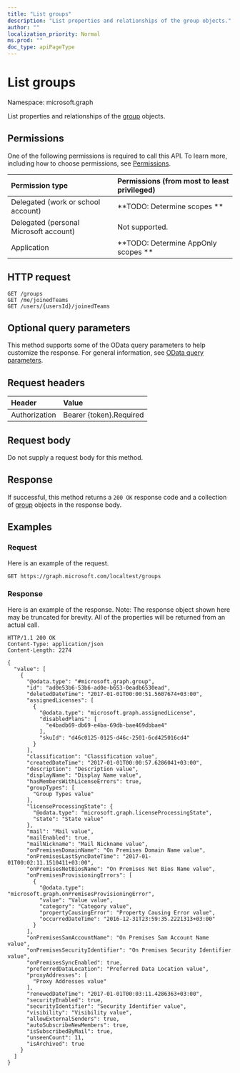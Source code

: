 ```yaml
---
title: "List groups"
description: "List properties and relationships of the group objects."
author: ""
localization_priority: Normal
ms.prod: ""
doc_type: apiPageType
---
```


# List groups

Namespace: microsoft.graph

List properties and relationships of the [group](../resources/group.md) objects.

## Permissions
One of the following permissions is required to call this API. To learn more, including how to choose permissions, see [Permissions](/concepts/permissions-reference.md).

|Permission type|Permissions (from most to least privileged)|
|:---|:---|
|Delegated (work or school account)|**TODO: Determine scopes **|
|Delegated (personal Microsoft account)|Not supported.|
|Application|**TODO: Determine AppOnly scopes **|

## HTTP request
<!-- {
  "blockType": "ignored"
}
-->
``` http
GET /groups
GET /me/joinedTeams
GET /users/{usersId}/joinedTeams
```

## Optional query parameters
This method supports some of the OData query parameters to help customize the response. For general information, see [OData query parameters](/graph/query-parameters).

## Request headers
|Header|Value|
|:---|:---|
|Authorization|Bearer {token}.Required|

## Request body
Do not supply a request body for this method.

## Response
If successful, this method returns a `200 OK` response code and a collection of [group](../resources/group.md) objects in the response body.

## Examples

### Request
Here is an example of the request.
<!-- {
  "blockType": "request",
  "name": "get_group"
}
-->
``` http
GET https://graph.microsoft.com/localtest/groups
```

### Response
Here is an example of the response. Note: The response object shown here may be truncated for brevity. All of the properties will be returned from an actual call.
<!-- {
  "blockType": "response",
  "truncated": true,
  "@odata.type": "collection(microsoft.graph.group)"
}
-->
``` http
HTTP/1.1 200 OK
Content-Type: application/json
Content-Length: 2274

{
  "value": [
    {
      "@odata.type": "#microsoft.graph.group",
      "id": "ad0e53b6-53b6-ad0e-b653-0eadb6530ead",
      "deletedDateTime": "2017-01-01T00:00:51.5607674+03:00",
      "assignedLicenses": [
        {
          "@odata.type": "microsoft.graph.assignedLicense",
          "disabledPlans": [
            "e4badb69-db69-e4ba-69db-bae469dbbae4"
          ],
          "skuId": "d46c0125-0125-d46c-2501-6cd425016cd4"
        }
      ],
      "classification": "Classification value",
      "createdDateTime": "2017-01-01T00:00:57.6286041+03:00",
      "description": "Description value",
      "displayName": "Display Name value",
      "hasMembersWithLicenseErrors": true,
      "groupTypes": [
        "Group Types value"
      ],
      "licenseProcessingState": {
        "@odata.type": "microsoft.graph.licenseProcessingState",
        "state": "State value"
      },
      "mail": "Mail value",
      "mailEnabled": true,
      "mailNickname": "Mail Nickname value",
      "onPremisesDomainName": "On Premises Domain Name value",
      "onPremisesLastSyncDateTime": "2017-01-01T00:02:11.1510411+03:00",
      "onPremisesNetBiosName": "On Premises Net Bios Name value",
      "onPremisesProvisioningErrors": [
        {
          "@odata.type": "microsoft.graph.onPremisesProvisioningError",
          "value": "Value value",
          "category": "Category value",
          "propertyCausingError": "Property Causing Error value",
          "occurredDateTime": "2016-12-31T23:59:35.2221313+03:00"
        }
      ],
      "onPremisesSamAccountName": "On Premises Sam Account Name value",
      "onPremisesSecurityIdentifier": "On Premises Security Identifier value",
      "onPremisesSyncEnabled": true,
      "preferredDataLocation": "Preferred Data Location value",
      "proxyAddresses": [
        "Proxy Addresses value"
      ],
      "renewedDateTime": "2017-01-01T00:03:11.4286363+03:00",
      "securityEnabled": true,
      "securityIdentifier": "Security Identifier value",
      "visibility": "Visibility value",
      "allowExternalSenders": true,
      "autoSubscribeNewMembers": true,
      "isSubscribedByMail": true,
      "unseenCount": 11,
      "isArchived": true
    }
  ]
}
```


